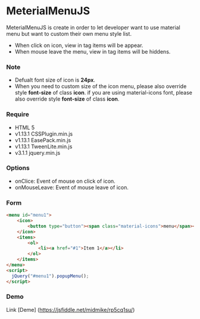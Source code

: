 # MeterialMenuJS
MeterialMenuJS is create in order to let developer want to use material menu but want to custom their own menu style list. 
- When click on icon, view in tag items will be appear. 
- When mouse leave the menu, view in tag items will be hiddens.

### Note
* Defualt font size of icon is **24px**.
* When you need to custom size of the icon menu, please also override style **font-size** of class **icon**.
  if you are using material-icons font, please also override style **font-size** of class **icon**.

### Require 
- HTML 5
- v1.13.1 CSSPlugin.min.js
- v1.13.1 EasePack.min.js
- v1.13.1 TweenLite.min.js
- v3.1.1 jquery.min.js

### Options

- onClice: Event of mouse on click of icon.
- onMouseLeave: Event of mouse leave of icon.

### Form

```html
<menu id="menu1">
    <icon>
        <button type="button"><span class="material-icons">menu</span></button>
    </icon>
    <items>
        <ol>
            <li><a href="#1">Item 1</a></li>
        </ol>
    </items>
</menu>
<script>
  jQuery("#menu1").popupMenu();
</script>
```
### Demo

<script async src="//jsfiddle.net/midmike/0ds3c55L/embed/"></script>
Link [Deme] (https://jsfiddle.net/midmike/rp5cq1su/)
